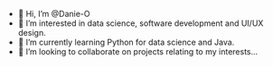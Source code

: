 - 👋 Hi, I’m @Danie-O
- 👀 I’m interested in data science, software development and UI/UX design.
- 🌱 I’m currently learning Python for data science and Java.
- 💞️ I’m looking to collaborate on projects relating to my interests...
<!--- 📫 How to reach me ... --->

<!---
Danie-O/Danie-O is a ✨ special ✨ repository because its `README.md` (this file) appears on your GitHub profile.
You can click the Preview link to take a look at your changes.
--->
